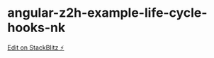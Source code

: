 # angular-z2h-example-life-cycle-hooks-nk

[Edit on StackBlitz ⚡️](https://stackblitz.com/edit/angular-z2h-example-life-cycle-hooks-nk)

